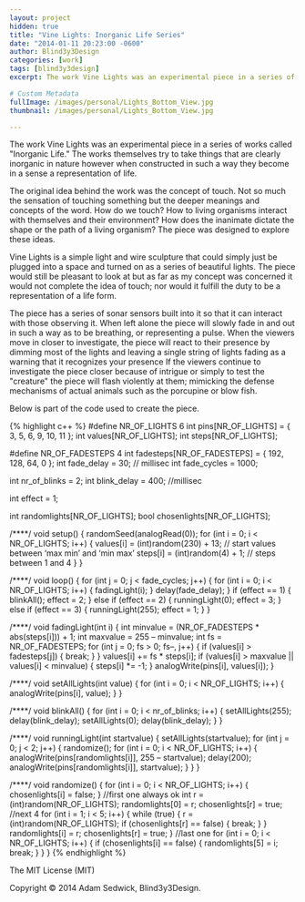 ```yaml
---
layout: project
hidden: true
title: "Vine Lights: Inorganic Life Series"
date: "2014-01-11 20:23:00 -0600"
author: Blind3y3Design
categories: [work]
tags: [blind3y3design]
excerpt: The work Vine Lights was an experimental piece in a series of works called "Inorganic Life." The works themselves try to take things that are clearly inorganic in nature however when constructed in such a way they become in a sense a representation of life.

# Custom Metadata
fullImage: /images/personal/Lights_Bottom_View.jpg
thumbnail: /images/personal/Lights_Bottom_View.jpg

---
```


The work Vine Lights was an experimental piece in a series of works called "Inorganic Life." The works themselves try to take things that are clearly inorganic in nature however when constructed in such a way they become in a sense a representation of life.

<!--more-->

The original idea behind the work was the concept of touch. Not so much the sensation of touching something but the deeper meanings and concepts of the word. How do we touch? How to living organisms interact with themselves and their environment? How does the inanimate dictate the shape or the path of a living organism? The piece was designed to explore these ideas.

Vine Lights is a simple light and wire sculpture that could simply just be plugged into a space and turned on as a series of beautiful lights. The piece would still be pleasant to look at but as far as my concept was concerned it would not complete the idea of touch; nor would it fulfill the duty to be a representation of a life form.

The piece has a series of sonar sensors built into it so that it can interact with those observing it. When left alone the piece will slowly fade in and out in such a way as to be breathing, or representing a pulse. When the viewers move in closer to investigate, the piece will react to their presence by dimming most of the lights and leaving a single string of lights fading as a warning that it recognizes your presence If the viewers continue to investigate the piece closer because of intrigue or simply to test the "creature" the piece will flash violently at them; mimicking the defense mechanisms of actual animals such as the porcupine or blow fish.

Below is part of the code used to create the piece. 

{% highlight c++ %}
#define NR_OF_LIGHTS 6
  int pins[NR_OF_LIGHTS] = { 3, 5, 6, 9, 10, 11 };
  int values[NR_OF_LIGHTS];
  int steps[NR_OF_LIGHTS];

#define NR_OF_FADESTEPS 4
  int fadesteps[NR_OF_FADESTEPS] = { 192, 128, 64, 0 };
  int fade_delay = 30; // millisec
  int fade_cycles = 1000;

  int nr_of_blinks = 2;
  int blink_delay = 400; //millisec

  int effect = 1;

  int randomlights[NR_OF_LIGHTS];
  bool chosenlights[NR_OF_LIGHTS];

/****/
void setup() {
  randomSeed(analogRead(0));
  for (int i = 0; i < NR_OF_LIGHTS; i++) {
    values[i] = (int)random(230) + 13; // start values between ‘max min’ and ‘min max’
    steps[i] = (int)random(4) + 1; // steps between 1 and 4
  }
}

/****/
void loop() {
  for (int j = 0; j < fade_cycles; j++) {
    for (int i = 0; i < NR_OF_LIGHTS; i++) {
      fadingLight(i);
    }
    delay(fade_delay);
  }
  if (effect == 1) {
    blinkAll();
    effect = 2;
  }
  else if (effect == 2) {
    runningLight(0);
    effect = 3;
  }
  else if (effect == 3) {
    runningLight(255);
    effect = 1;
  }
}

/****/
void fadingLight(int i) {
  int minvalue = (NR_OF_FADESTEPS * abs(steps[i])) + 1;
  int maxvalue = 255 – minvalue;
  int fs = NR_OF_FADESTEPS;
  for (int j = 0; fs > 0; fs–, j++) {
    if (values[i] > fadesteps[j]) {
      break;
    }
  }
  values[i] += fs * steps[i];
  if (values[i] > maxvalue  ||  values[i] < minvalue) {
    steps[i] *= -1;
  }
  analogWrite(pins[i], values[i]);
}

/****/
void setAllLights(int value) {
  for (int i = 0; i < NR_OF_LIGHTS; i++) {
    analogWrite(pins[i], value);
  }
}

/****/
void blinkAll() {
  for (int i = 0; i < nr_of_blinks; i++) {
    setAllLights(255);
    delay(blink_delay);
    setAllLights(0);
    delay(blink_delay);
  }
}

/****/
void runningLight(int startvalue) {
  setAllLights(startvalue);
  for (int j = 0; j < 2; j++) {
    randomize();
    for (int i = 0; i < NR_OF_LIGHTS; i++) {
      analogWrite(pins[randomlights[i]], 255 – startvalue);
      delay(200);
      analogWrite(pins[randomlights[i]], startvalue);
    }
  }
}

/****/
void randomize() {
  for (int i = 0; i < NR_OF_LIGHTS; i++) {
    chosenlights[i] = false;
  }
  //first one always ok
    int r = (int)random(NR_OF_LIGHTS);
    randomlights[0] = r;
    chosenlights[r] = true;
  //next 4
    for (int i = 1; i < 5; i++) {
    while (true) {
      r = (int)random(NR_OF_LIGHTS);
      if (chosenlights[r] == false) {
        break;
      }
    }
    randomlights[i] = r;
    chosenlights[r] = true;
  }
  //last one
  for (int i = 0; i < NR_OF_LIGHTS; i++) {
    if (chosenlights[i] == false) {
      randomlights[5] = i;
      break;
    }
  }
}
{% endhighlight %}

The MIT License (MIT)

Copyright &copy; 2014 Adam Sedwick, Blind3y3Design.